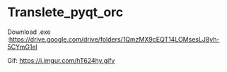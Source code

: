# Translete_pyqt_orc
Download .exe :https://drive.google.com/drive/folders/1QmzMX9cEQT14LOMsesLJ8yh-5CYmG1el


Gif:
https://i.imgur.com/hT624hy.gifv
